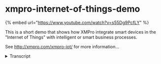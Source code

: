 # xmpro-internet-of-things-demo
{% embed url="https://www.youtube.com/watch?v=s55Dg9PcfLY" %}



This is a short demo that shows how XMPro integrate smart devices in the "Internet of Things" with intelligent or smart business processes.

See http://xmpro.com/xmpro-iot/ for more information...
<details>
<summary>Transcript</summary>This is a short demo that shows how XMPro integrate smart devices in the "Internet of Things" with intelligent or smart business processes.

See http://xmpro.com/xmpro-iot/ for more information...
this is a short presentation on how

exempt broken egg business processes to

smart devices and the Internet of Things

at the end of the video there is a link

to a white paper where we explain the

architecture and move the steps that we

show in the demo well start off by

accessing the device itself through its

own internal software the onboard

software and in this instance we connect

to the device and it'll start reading

data and lock that to our X and private

time series data base that sits in the

cloud by adjusting the dials on the

device itself we now simulate the

environment and in this instance we've

set alert at 85 degrees the guides on

the left is reading temperature and once

it exceeds the level of 85 it actually

creates a new task which said a cry

triggers alert in the database and that

creates a new task inside XM pro now all

those data points in this instances or

saved every six seconds to the time

series data base that's set in the cloud

we will now access X and pro in this

instance Keith Miller receives an email

from the from the from the system with

alert and there's a group tour so there

might be multiple people doing this and

this instance Keith will log in you'll

see that it's a file out of a shutdown

value and it's a temperature that is

triggered this and by assigning this

task to himself it will remove it off

the other people who are on the service

team or team that can respond to this

this is a typical XM proform and in this

instance we showing the information from

the time series data base on the screen

what you'll see is that alert point is

the one on the right hand side that's

the one that triggered this specific

response yeah they want the spike cause

the task to be started informations also

match to the back end so the erp system

the asset management system so that we

know exactly which device we're looking

at nice thing is we can connect back at

this point in thumb onto the device so

we can get more information and once

again any changes or anything that

happens on the device immediately

available the nice thing is we can now

look at the temperature with some of the

other sensors that are on the device

itself next we want to control some of

the things on the device itself so we

want to switch things off we want to

switch things on we want to change

values move my for example want is to

set the temperature on an air

conditioning unit or switch or change

the dosage on a small dosing pump for

agriculture or something like that so we

can also access device from within XM

pro now when we get 2x and pro

functionality itself around handing

handling tasks there's a couple of

there's a couple of predefined talks but

I want to start an ad hoc task at this

point in time I want to I want them to

have a look at the maintenance schedules

that we currently have against this and

potentially review them or change them

now this is what we call an ad hoc task

it's not a predefined task and I can

link it into the order trial or history

or transaction history of the Sun now

this will put I task on Tim's to-do list

nexus for him to review this so it's a

physical task that now appears for him

and looking at the data that I see there

that spike in the graph I might even

want to have a discussion with one of my

peers with a supplier specialist or

someone like that and that isn't this is

not a task but it's a discussion so we

have some collaboration instead of

breaking out into email I actually do it

from within eczema and I have the full

so history of that so if I look at the

history you can see the audit trail

where the alert started there's an ad

hoc task there's a discussion and as we

step through this this work and we add

additional work items to it it will

build up the order trial and inside the

order trial I can see the discussion for

example next we will be able to do

specific tasks and those thoughts can be

integrated like the the work order can

be integrated into the ERP system or any

one of the other back in systems that we

may have this is a very quick

demonstration if you want more

information there's the white paper

refer to or contact us
</details>